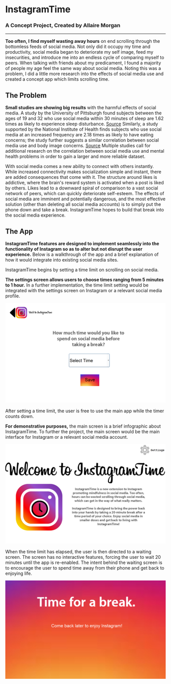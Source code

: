 # InstagramTime

### A Concept Project, Created by Allaire Morgan

-------------------------------------------------------------------------------------------------------------------------------------------

**Too often, I find myself wasting away hours** on end scrolling through the bottomless feeds of social media. Not only did it occupy my time and productivity, social media began to deteriorate my self image, feed my insecurities, and introduce me into an endless cycle of comparing myself to peers. When talking with friends about my predicament, I found a majority of people my age feel the same way about social media. Noting this was a problem, I did a little more research into the effects of social media use and created a concept app which limits scrolling time.

## The Problem

**Small studies are showing big results** with the harmful effects of social media. A study by the University of Pittsburgh found subjects between the ages of 19 and 32 who use social media within 30 minutes of sleep are 1.62 times as likely to experience sleep disturbance. [Source](https://academic.oup.com/sleep/article/40/9/zsx113/3926043) Similarly, a study supported by the National Institute of Health finds subjects who use social media at an increased frequency are 2.18 times as likely to have eating concerns; the study further suggests a similar correlation between social media use and body image concerns. [Source](https://www.ncbi.nlm.nih.gov/pmc/articles/PMC5003636/) Multiple studies call for additional research on the correlation between social media use and mental health problems in order to gain a larger and more reliable dataset.

With social media comes a new ability to connect with others instantly. While increased connectivity makes socialization simple and instant, there are added consequences that come with it. The structure around likes is addictive, where the brain's reward system is activated when a post is liked by others. Likes lead to a downward spiral of comparison to a vast social network of peers, which can quickly deteriorate self-esteem. The effects of social media are imminent and potentially dangerous, and the most effective solution (other than deleting all social media accounts) is to simply put the phone down and take a break. InstagramTime hopes to build that break into the social media experience.

## The App

**InstagramTime features are designed to implement seamlessly into the functionality of Instagram so as to alter but not disrupt the user experience.** Below is a walkthrough of the app and a brief explanation of how it would integrate into existing social media sites.

InstagramTime begins by setting a time limit on scrolling on social media.

**The settings screen allows users to choose times ranging from 5 minutes to 1 hour.** In a further implementation, the time limit setting would be integrated with the settings screen on Instagram or a relevant social media profile.

![Image](Graphics/SettingScreen.png)

After setting a time limit, the user is free to use the main app while the timer counts down.

**For demonstrative purposes,** the main screen is a brief infographic about InstagramTime. To further the project, the main screen would be the main interface for Instagram or a relevant social media account.

![Image](Graphics/WelcomePage.png)

When the time limit has elapsed, the user is then directed to a waiting screen. The screen has no interactive features, forcing the user to wait 20 minutes until the app is re-enabled. The intent behind the waiting screen is to encourage the user to spend time away from their phone and get back to enjoying life.

![Image](Graphics/BreakScreen.png)
